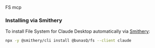 FS mcp

### Installing via Smithery

To install File System for Claude Desktop automatically via [Smithery](https://smithery.ai/server/@bunasQ/fs):

```bash
npx -y @smithery/cli install @bunasQ/fs --client claude
```
